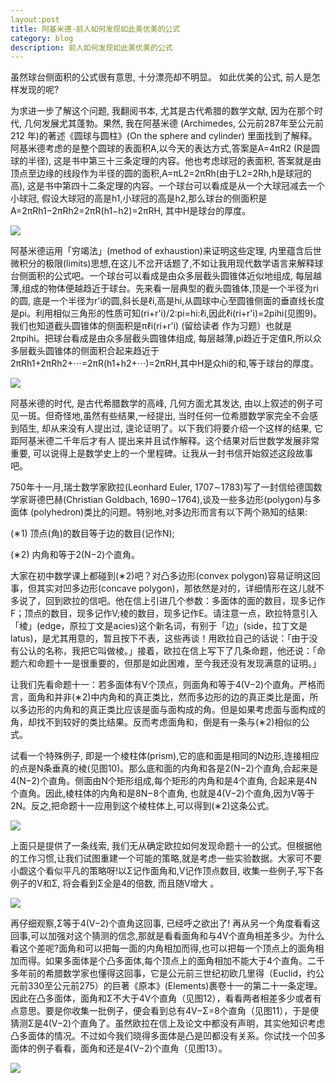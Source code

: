 ```yaml
---
layout:post
title: 阿基米德-前人如何发现如此美优美的公式
category: blog
description: 前人如何发现如此美优美的公式
---
```


虽然球台侧面积的公式很有意思, 十分漂亮却不明显。 如此优美的公式, 前人是怎样发现的呢?

为求进一步了解这个问题, 我翻阅书本, 尤其是古代希腊的数学文献, 因为在那个时代, 几何发展尤其蓬勃。果然, 我在阿基米德 (Archimedes, 公元前287年至公元前212 年)的著述《圆球与圆柱》(On the sphere and cylinder) 里面找到了解释。阿基米德考虑的是整个圆球的表面积A,以今天的表达方式,答案是A=4πR2 (R是圆球的半径), 这是书中第三十三条定理的内容。他也考虑球冠的表面积, 答案就是由顶点至边缘的线段作为半径的圆的面积,A=πL2=2πRh(由于L2=2Rh,h是球冠的高), 这是书中第四十二条定理的内容。一个球台可以看成是从一个大球冠减去一个小球冠, 假设大球冠的高是h1,小球冠的高是h2,那么球台的侧面积是A=2πRh1−2πRh2=2πR(h1−h2)=2πRH, 其中H是球台的厚度。

[<img src="http://a1.qpic.cn/psb?/V10w79My0AToiB/J*2kiHKThTR36sLEJvfZb2dAMsAcuLYLiWvPaqoEbGI!/b/dCABAAAAAAAA&bo=0gAOAQAAAAADAPg!&rf=viewer_4">](https://mmbiyelunwen.github.io/article.md)

阿基米德运用「穷竭法」(method of exhaustion)来证明这些定理, 内里蕴含后世微积分的极限(limits)思想,在这儿不岔开话题了,不如让我用现代数学语言来解释球台侧面积的公式吧。一个球台可以看成是由众多层截头圆锥体近似地组成, 每层越薄,组成的物体便越趋近于球台。先来看一层典型的截头圆锥体,顶是一个半径为ri的圆, 底是一个半径为r'i的圆,斜长是ℓi,高是hi,从圆球中心至圆锥侧面的垂直线长度是pi。利用相似三角形的性质可知(ri+r'i)/2:pi=hi:ℓi,因此ℓi(ri+r'i)=2pihi(见图9)。我们也知道截头圆锥体的侧面积是πℓi(ri+r'i) (留给读者 作为习题）也就是2πpihi。把球台看成是由众多层截头圆锥体组成, 每层越薄,pi趋近于定值R,所以众多层截头圆锥体的侧面积合起来趋近于2πRh1+2πRh2+⋅⋅⋅=2πR(h1+h2+⋅⋅⋅)=2πRH,其中H是众hi的和,等于球台的厚度。 

[<img src="http://a3.qpic.cn/psb?/V10w79My0AToiB/1RTmVSA4P*AU*rSsZomNRzRqfAmygsTbSLN5ZpfI3zk!/b/dB8BAAAAAAAA&bo=QAHhAAAAAAADAIU!&rf=viewer_40">](https://mmbiyelunwen.github.io/article.md)


阿基米德的时代, 是古代希腊数学的高峰, 几何方面尤其发达, 由以上叙述的例子可见一斑。但奇怪地,虽然有些结果,一经提出, 当时任何一位希腊数学家完全不会感到陌生, 却从来没有人提出过, 遑论证明了。以下我们将要介绍一个这样的结果, 它距阿基米德二千年后才有人 提出来并且试作解释。这个结果对后世数学发展非常重要, 可以说得上是数学史上的一个里程碑。让我从一封书信开始叙述这段故事吧。

750年十一月,瑞士数学家欧拉(Leonhard Euler, 1707∼1783)写了一封信给德国数学家哥德巴赫(Christian Goldbach, 1690∼1764),谈及一些多边形(polygon)与多面体 (polyhedron)类比的问题。特别地,对多边形而言有以下两个熟知的结果: 

(∗1) 顶点(角)的数目等于边的数目(记作N); 

(∗2) 内角和等于2(N−2)个直角。 

大家在初中数学课上都碰到(∗2)吧？对凸多边形(convex polygon)容易证明这回事，但其实对凹多边形(concave polygon)，那依然是对的，详细情形在这儿就不多说了，回到欧拉的信吧。他在信上引进几个参数：多面体的面的数目，现多记作F；顶点的数目，现多记作V;棱的数目，现多记作E。请注意一点，欧拉特意引入「棱」(edge，原拉丁文是acies)这个新名词，有别于「边」(side，拉丁文是latus)，是尤其用意的，暂且按下不表，这些再谈！用欧拉自己的话说：「由于没有公认的名称，我把它叫做棱。」接着，欧拉在信上写下了几条命题，他还说：「命题六和命题十一是很重要的，但那是如此困难，至今我还没有发现满意的证明。」 

让我们先看命题十一：若多面体有V个顶点，则面角和等于4(V−2)个直角。严格而言，面角和并非(∗2)中内角和的真正类比，然而多边形的边的真正类比是面，所以多边形的内角和的真正类比应该是面与面构成的角。但是如果考虑面与面构成的角，却找不到较好的类比结果。反而考虑面角和，倒是有一条与(∗2)相似的公式。 

试看一个特殊例子, 即是一个棱柱体(prism),它的底和面是相同的N边形,连接相应的点是N条垂真的棱(见图10)。那么底和面的内角和各是2(N−2)个直角,合起来是4(N−2)个直角。侧面由N个矩形组成,每个矩形的内角和是4个直角, 合起来是4N个直角。因此,棱柱体的内角和是8N−8个直角, 也就是4(V−2)个直角,因为V等于2N。反之,把命题十一应用到这个棱柱体上,可以得到(∗2)这条公式。 

[<img src="http://a1.qpic.cn/psb?/V10w79My0AToiB/rOIi9e8qPZFdxItV8Mr*0ICTH1aW6pl8TxqvvwC.pBA!/b/dCABAAAAAAAA&bo=HAHdAAAAAAADAOU!&rf=viewer_4">](https://mmbiyelunwen.github.io/article.md)

上面只是提供了一条线索, 我们无从确定欧拉如何发现命题十一的公式。但根据他的工作习惯,让我们试图重建一个可能的策略,就是考虑一些实验数据。大家可不要小觑这个看似平凡的策略呀!以Σ记作面角和,V记作顶点数目, 收集一些例子,写下各例子的V和Σ, 将会看到Σ全是4的倍数, 而且随V增大 。

[<img src="http://a1.qpic.cn/psb?/V10w79My0AToiB/OexwRvtlGBF01NHlwn.S02kcY3mXugU3cw.FWFHofIE!/b/dCABAAAAAAAA&bo=JwH1AAAAAAADAPY!&rf=viewer_4">](https://mmbiyelunwen.github.io/article.md)

再仔细观察,Σ等于4(V−2)个直角这回事, 已经呼之欲出了! 再从另一个角度看看这回事,可以加强对这个猜测的信念,那就是看看面角和与4V个直角相差多少。为什么看这个差呢?面角和可以把每一面的内角相加而得,也可以把每一个顶点上的面角相加而得。如果多面体是个凸多面体,每个顶点上的面角相加不能大于4个直角。二千多年前的希腊数学家也懂得这回事，它是公元前三世纪初欧几里得（Euclid，约公元前330至公元前275）的巨著《原本》(Elements)裹卷十一的第二十一条定理。因此在凸多面体，面角和Σ不大于4V个直角（见图12），看看两者相差多少或者有点意思。要是你收集一批例子，便会看到总有4V−Σ=8个直角（见图11），于是便猜测Σ是4(V−2)个直角了。虽然欧拉在信上及论文中都没有声明，其实他知识考虑凸多面体的情况。不过如今我们晓得多面体是凸是凹都没有关系。你试找一个凹多面体的例子看看，面角和还是4(V−2)个直角（见图13）。

[<img src="http://a3.qpic.cn/psb?/V10w79My0AToiB/TzK7ld1yR8BYPJBhioxyH2zNTYMIV1a8tPjOQsa5bbg!/b/dBkBAAAAAAAA&bo=DwIAAQAAAAADACk!&rf=viewer_4">](https://mmbiyelunwen.github.io/article.md)
